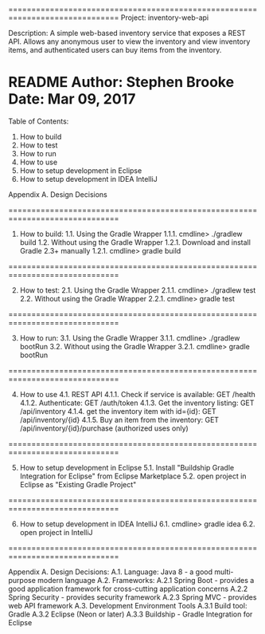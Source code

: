  ==============================================================================
 Project: inventory-web-api
 
 Description: A simple web-based inventory service that exposes a REST API.  Allows any anonymous user to view the inventory and view inventory items, and authenticated users can buy items from the inventory.
 
 README Author: Stephen Brooke
 Date: Mar 09, 2017
 ==============================================================================

 Table of Contents:
   1. How to build
   2. How to test
   3. How to run
   4. How to use
   5. How to setup development in Eclipse
   6. How to setup development in IDEA IntelliJ
   
   Appendix A. Design Decisions

 ==============================================================================

 1. How to build:
		1.1. Using the Gradle Wrapper
			1.1.1. cmdline> ./gradlew build
		1.2. Without using the Gradle Wrapper
			1.2.1. Download and install Gradle 2.3+ manually
			1.2.1. cmdline> gradle build

 ==============================================================================

 2. How to test:
		2.1. Using the Gradle Wrapper
			2.1.1. cmdline> ./gradlew test
		2.2. Without using the Gradle Wrapper
			2.2.1. cmdline> gradle test

 ==============================================================================

 3. How to run:
		3.1. Using the Gradle Wrapper
			3.1.1. cmdline> ./gradlew bootRun
		3.2. Without using the Gradle Wrapper
			3.2.1. cmdline> gradle bootRun

==============================================================================
		
 4. How to use
		4.1. REST API
			4.1.1. Check if service is available:		GET /health
			4.1.2. Authenticate:						GET /auth/token
			4.1.3. Get the inventory listing:			GET /api/inventory
			4.1.4. get the inventory item with id={id}:	GET /api/inventory/{id}
			4.1.5. Buy an item from the inventory:		GET /api/inventory/{id}/purchase	(authorized uses only)

==============================================================================
		
 5. How to setup development in Eclipse
		5.1. Install "Buildship Gradle Integration for Eclipse" from Eclipse Marketplace
		5.2. open project in Eclipse as "Existing Gradle Project"
 
==============================================================================

 6. How to setup development in IDEA IntelliJ
   		6.1. cmdline> gradle idea
		6.2. open project in IntelliJ
		
 ==============================================================================

 Appendix A. Design Decisions:
	A.1. Language: Java 8 - a good multi-purpose modern language
	A.2. Frameworks:
		A.2.1 Spring Boot - provides a good application framework for cross-cutting application concerns
		A.2.2 Spring Security - provides security framework
		A.2.3 Spring MVC - provides web API framework
	A.3. Development Environment Tools
		A.3.1 Build tool: Gradle
		A.3.2 Eclipse (Neon or later)
		A.3.3 Buildship - Gradle Integration for Eclipse
